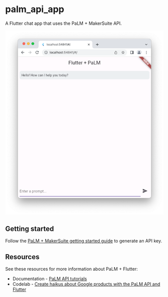 # palm_api_app
A Flutter chat app that uses the PaLM + MakerSuite API.

![Screenshot](https://github.com/johnpryan/palm_api_app/blob/main/docs/screenshot.png?raw=true)

## Getting started
Follow the [PaLM + MakerSuite getting started guide](https://developers.generativeai.google/tutorials/setup) to generate an API key.


## Resources
See these resources for more information about PaLM + Flutter:
- Documentation - [PaLM API tutorials](https://developers.generativeai.google/tutorials)
- Codelab - [Create haikus about Google products with the PaLM API and Flutter](https://codelabs.developers.google.com/haiku-generator)